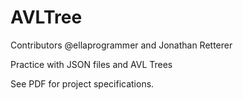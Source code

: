 # AVLTree

Contributors @ellaprogrammer and Jonathan Retterer

Practice with JSON files and AVL Trees

See PDF for project specifications.
